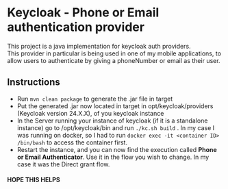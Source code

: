 # Keycloak - Phone or Email authentication provider

This project is a java implementation for keycloak auth providers.</br> 
This provider in particular is being used in one of my mobile applications, to allow users to authenticate by giving a phoneNumber or email as their user.

## Instructions
- Run ```mvn clean package``` to generate the .jar file in target
- Put the generated .jar now located in target in opt/keycloak/providers (Keycloak version 24.X.X), of you keycloak instance
- In the Server running your instance of keycloak (if it is a standalone instance) go to /opt/keycloak/bin and run ```./kc.sh build``` . In my case I was running on docker, so I had to run ```docker exec -it <container ID> /bin/bash``` to access the container first.
- Restart the instance, and you can now find the execution called **Phone or Email Authenticator**. Use it in the flow you wish to change. In my case it was the Direct grant flow.


#### HOPE THIS HELPS